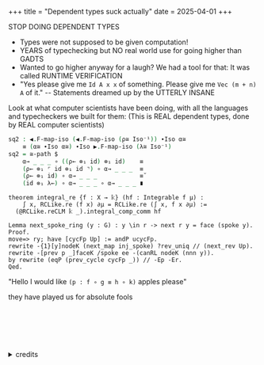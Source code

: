 +++
title = "Dependent types suck actually"
date = 2025-04-01
+++

STOP DOING DEPENDENT TYPES
- Types were not supposed to be given computation!
- YEARS of typechecking but NO real world use for going higher than GADTS
- Wanted to go higher anyway for a laugh? We had a tool for that: It was called RUNTIME VERIFICATION
- "Yes please give me `Id A x x` of something. Please give me `Vec (m + n) A` of it." -- Statements dreamed up by the UTTERLY INSANE 

Look at what computer scientists have been doing, with all the languages and typecheckers we built for them: 
(This is REAL dependent types, done by REAL computer scientists)

```agda
sq2 : ◀.F-map-iso (◀.F-map-iso (ρ≅ Iso⁻¹)) ∙Iso α≅
    ≡ (α≅ ∙Iso α≅) ∙Iso ▶.F-map-iso (λ≅ Iso⁻¹)
sq2 = ≅-path $
    α→ _ _ _ ∘ ((ρ← ⊗₁ id) ⊗₁ id)    ≡
    (ρ← ⊗₁ ⌜ id ⊗₁ id ⌝) ∘ α→ _ _ _  ≡
    (ρ← ⊗₁ id) ∘ α→ _ _ _            ≡˘
    (id ⊗₁ λ←) ∘ α→ _ _ _ ∘ α→ _ _ _ ∎
```
```lean
theorem integral_re {f : X → 𝕜} (hf : Integrable f μ) :
    ∫ x, RCLike.re (f x) ∂μ = RCLike.re (∫ x, f x ∂μ) :=
  (@RCLike.reCLM 𝕜 _).integral_comp_comm hf
```
```coq
Lemma next_spoke_ring (y : G) : y \in r -> next r y = face (spoke y).
Proof.
move=> ry; have [cycFp Up] := andP ucycFp.
rewrite -{1}[y]nodeK (next_map inj_spoke) ?rev_uniq // (next_rev Up).
rewrite -[prev p _]faceK /spoke ee -(canRL nodeK (nnn y)).
by rewrite (eqP (prev_cycle cycFp _)) // -Ep -Er.
Qed.
```

"Hello I would like `(p : f ∘ g ≡ h ∘ k)` apples please"

they have played us for absolute fools
<br><br><br><br><br><br>
<details>
  <summary>credits</summary>
  
  - Agda credit: <a href="https://1lab.dev/Cat.Monoidal.Base.html">1Lab</a>
  
  - Lean credit: <a href="https://github.com/leanprover-community/mathlib4/blob/362bdac45f1c3e9307252e394f8ecfff137c4d85/Mathlib/MeasureTheory/Integral/SetIntegral.lean#L1183-L1185">Mathlib4</a>
  
  - Roqc credit: <a href="https://github.com/rocq-community/fourcolor/blob/master/theories/proof/birkhoff.v">4 Color Theorem Proof</a>
</details>
